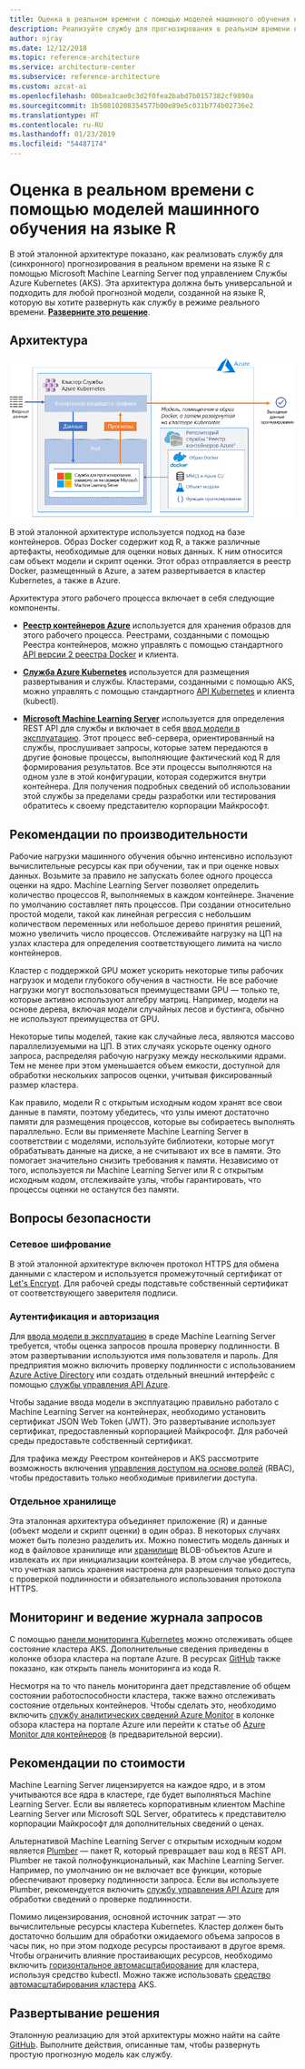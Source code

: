 ```yaml
---
title: Оценка в реальном времени с помощью моделей машинного обучения на языке R
description: Реализуйте службу для прогнозирования в реальном времени на языке R с помощью Machine Learning Server под управлением Службы Azure Kubernetes (AKS).
author: njray
ms.date: 12/12/2018
ms.topic: reference-architecture
ms.service: architecture-center
ms.subservice: reference-architecture
ms.custom: azcat-ai
ms.openlocfilehash: 00bea3cae0c3d2f0fea2babd7b0157382cf9890a
ms.sourcegitcommit: 1b50810208354577b00e89e5c031b774b02736e2
ms.translationtype: HT
ms.contentlocale: ru-RU
ms.lasthandoff: 01/23/2019
ms.locfileid: "54487174"
---
```

# <a name="real-time-scoring-of-r-machine-learning-models"></a>Оценка в реальном времени с помощью моделей машинного обучения на языке R

В этой эталонной архитектуре показано, как реализовать службу для (синхронного) прогнозирования в реальном времени на языке R с помощью Microsoft Machine Learning Server под управлением Службы Azure Kubernetes (AKS). Эта архитектура должна быть универсальной и подходить для любой прогнозной модели, созданной на языке R, которую вы хотите развернуть как службу в режиме реального времени. **[Разверните это решение][github]**.

## <a name="architecture"></a>Архитектура

![Оценка в реальном времени с помощью моделей машинного обучения на языке R в Azure][0]

В этой эталонной архитектуре используется подход на базе контейнеров. Образ Docker содержит код R, а также различные артефакты, необходимые для оценки новых данных. К ним относится сам объект модели и скрипт оценки. Этот образ отправляется в реестр Docker, размещенный в Azure, а затем развертывается в кластер Kubernetes, а также в Azure.

Архитектура этого рабочего процесса включает в себя следующие компоненты.

- **[Реестр контейнеров Azure][acr]** используется для хранения образов для этого рабочего процесса. Реестрами, созданными с помощью Реестра контейнеров, можно управлять с помощью стандартного [API версии 2 реестра Docker][docker] и клиента.

- **[Служба Azure Kubernetes][aks]** используется для размещения развертывания и службы. Кластерами, созданными с помощью AKS, можно управлять с помощью стандартного [API Kubernetes][k-api] и клиента (kubectl).

- **[Microsoft Machine Learning Server][mmls]** используется для определения REST API для службы и включает в себя [ввод модели в эксплуатацию][operationalization]. Этот процесс веб-сервера, ориентированный на службы, прослушивает запросы, которые затем передаются в другие фоновые процессы, выполняющие фактический код R для формирования результатов. Все эти процессы выполняются на одном узле в этой конфигурации, которая содержится внутри контейнера. Для получения подробных сведений об использовании этой службы за пределами среды разработки или тестирования обратитесь к своему представителю корпорации Майкрософт.

## <a name="performance-considerations"></a>Рекомендации по производительности

Рабочие нагрузки машинного обучения обычно интенсивно используют вычислительные ресурсы как при обучении, так и при оценке новых данных. Возьмите за правило не запускать более одного процесса оценки на ядро. Machine Learning Server позволяет определить количество процессов R, выполняемых в каждом контейнере. Значение по умолчанию составляет пять процессов. При создании относительно простой модели, такой как линейная регрессия с небольшим количеством переменных или небольшое дерево принятия решений, можно увеличить число процессов. Отслеживайте нагрузку на ЦП на узлах кластера для определения соответствующего лимита на число контейнеров.

Кластер с поддержкой GPU может ускорить некоторые типы рабочих нагрузок и модели глубокого обучения в частности. Не все рабочие нагрузки могут воспользоваться преимуществами GPU &mdash; только те, которые активно используют алгебру матриц. Например, модели на основе дерева, включая модели случайных лесов и бустинга, обычно не используют преимущества от GPU.

Некоторые типы моделей, такие как случайные леса, являются массово параллелизуемыми на ЦП. В этих случаях ускорьте оценку одного запроса, распределяя рабочую нагрузку между несколькими ядрами. Тем не менее при этом уменьшается объем емкости, доступной для обработки нескольких запросов оценки, учитывая фиксированный размер кластера.

Как правило, модели R c открытым исходным кодом хранят все свои данные в памяти, поэтому убедитесь, что узлы имеют достаточно памяти для размещения процессов, которые вы собираетесь выполнять параллельно. Если вы применяете Machine Learning Server в соответствии с моделями, используйте библиотеки, которые могут обрабатывать данные на диске, а не считывают их все в памяти. Это помогает значительно снизить требования к памяти. Независимо от того, используется ли Machine Learning Server или R с открытым исходным кодом, отслеживайте узлы, чтобы гарантировать, что процессы оценки не останутся без памяти.

## <a name="security-considerations"></a>Вопросы безопасности

### <a name="network-encryption"></a>Сетевое шифрование

В этой эталонной архитектуре включен протокол HTTPS для обмена данными с кластером и используется промежуточный сертификат от [Let's Encrypt][encrypt]. Для рабочей среды подставьте собственный сертификат от соответствующего заверителя подписи.

### <a name="authentication-and-authorization"></a>Аутентификация и авторизация

Для [ввода модели в эксплуатацию][operationalization] в среде Machine Learning Server требуется, чтобы оценка запросов прошла проверку подлинности. В этом развертывании используются имя пользователя и пароль. Для предприятия можно включить проверку подлинности с использованием [Azure Active Directory][AAD] или создать отдельный внешний интерфейс с помощью [службы управления API Azure][API].

Чтобы задание ввода модели в эксплуатацию правильно работало с Machine Learning Server на контейнерах, необходимо установить сертификат JSON Web Token (JWT). Это развертывание использует сертификат, предоставленный корпорацией Майкрософт. Для рабочей среды предоставьте собственный сертификат.

Для трафика между Реестром контейнеров и AKS рассмотрите возможность включения [управления доступом на основе ролей][rbac] (RBAC), чтобы предоставить только необходимые привилегии доступа.

### <a name="separate-storage"></a>Отдельное хранилище

Эта эталонная архитектура объединяет приложение (R) и данные (объект модели и скрипт оценки) в один образ. В некоторых случаях может быть полезно разделить их. Можно поместить модель данных и код в файловое хранилище или [хранилище][storage] BLOB-объектов Azure и извлекать их при инициализации контейнера. В этом случае убедитесь, что учетная запись хранения настроена для разрешения только доступа с проверкой подлинности и обязательного использования протокола HTTPS.

## <a name="monitoring-and-logging-considerations"></a>Мониторинг и ведение журнала запросов

С помощью [панели мониторинга Kubernetes][dashboard] можно отслеживать общее состояние кластера AKS. Дополнительные сведения приведены в колонке обзора кластера на портале Azure. В ресурсах [GitHub][github] также показано, как открыть панель мониторинга из кода R.

Несмотря на то что панель мониторинга дает представление об общем состоянии работоспособности кластера, также важно отслеживать состояние отдельных контейнеров. Чтобы сделать это, необходимо включить [службу аналитических сведений Azure Monitor][monitor] в колонке обзора кластера на портале Azure или перейти к статье об [Azure Monitor для контейнеров][monitor-containers] (в предварительной версии).

## <a name="cost-considerations"></a>Рекомендации по стоимости

Machine Learning Server лицензируется на каждое ядро, и в этом учитываются все ядра в кластере, где будет выполняться Machine Learning Server. Если вы являетесь корпоративным клиентом Machine Learning Server или Microsoft SQL Server, обратитесь к представителю корпорации Майкрософт для дополнительных сведений о ценах.

Альтернативой Machine Learning Server с открытым исходным кодом является [Plumber][plumber] — пакет R, который превращает ваш код в REST API. Plumber не такой полнофункциональный, как Machine Learning Server. Например, по умолчанию он не включает все функции, которые обеспечивают проверку подлинности запроса. Если вы используете Plumber, рекомендуется включить [службу управления API Azure][API] для обработки сведений о проверке подлинности.

Помимо лицензирования, основной источник затрат — это вычислительные ресурсы кластера Kubernetes. Кластер должен быть достаточно большим для обработки ожидаемого объема запросов в часы пик, но при этом подходе ресурсы простаивают в другое время. Чтобы ограничить влияние простаивающих ресурсов, необходимо включить [горизонтальное автомасштабирование][autoscaler] для кластера, используя средство kubectl. Можно также использовать [средство автомасштабирования кластера][cluster-autoscaler] AKS.

## <a name="deploy-the-solution"></a>Развертывание решения

Эталонную реализацию для этой архитектуры можно найти на сайте [GitHub][github]. Выполните действия, описанные там, чтобы развернуть простую прогнозную модель как службу.

<!-- links -->
[AAD]: /azure/active-directory/fundamentals/active-directory-whatis
[API]: /azure/api-management/api-management-key-concepts
[ACR]: /azure/container-registry/container-registry-intro
[AKS]: /azure/aks/intro-kubernetes
[autoscaler]: https://kubernetes.io/docs/tasks/run-application/horizontal-pod-autoscale/
[cluster-autoscaler]: /azure/aks/autoscaler
[monitor]: /azure/monitoring/monitoring-container-insights-overview
[dashboard]: /azure/aks/kubernetes-dashboard
[docker]: https://docs.docker.com/registry/spec/api/
[encrypt]: https://letsencrypt.org/
[gitHub]: https://github.com/Azure/RealtimeRDeployment
[K-API]: https://kubernetes.io/docs/reference/
[MMLS]: /machine-learning-server/what-is-machine-learning-server
[monitor-containers]: /azure/azure-monitor/insights/container-insights-overview
[operationalization]: /machine-learning-server/what-is-operationalization
[plumber]: https://www.rplumber.io
[RBAC]: /azure/role-based-access-control/overview
[storage]: /azure/storage/common/storage-introduction
[0]: ./_images/realtime-scoring-r.png
